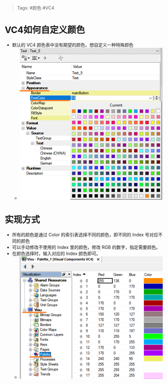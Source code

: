 > Tags: #颜色 #VC4

# VC4如何自定义颜色

- 默认的 VC4 颜色表中没有期望的颜色，想自定义一种特殊颜色
    - ![](FILES/017VC4如何自定义颜色/image-20230912154926340.png)

# 实现方式

- 所有的颜色是通过 Color 的索引表选择不同的颜色，即不同的 Index 号对应不同的颜色
- 可以手动修改不使用的 Index 里的颜色，修改 RGB 的数字，指定需要颜色。
- 在颜色选择时，输入对应的 Index 颜色即可。
    - ![](FILES/017VC4如何自定义颜色/image-20230912155024194.png)
